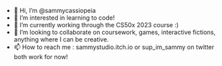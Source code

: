 - 👋 Hi, I’m @sammycassiopeia
- 👀 I’m interested in learning to code!
- 🌱 I’m currently working through the CS50x 2023 course :)
- 💞️ I’m looking to collaborate on coursework, games, interactive fictions, anything where I can be creative.
- 📫 How to reach me : sammystudio.itch.io or sup_im_sammy on twitter both work for now!

<!---
sammycassiopeia/sammycassiopeia is a ✨ special ✨ repository because its `README.md` (this file) appears on your GitHub profile.
You can click the Preview link to take a look at your changes.
--->
